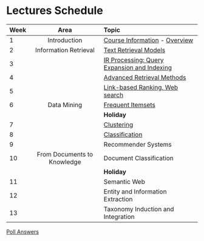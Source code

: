 # Lectures Schedule

| Week | Area                        | Topic                                            |
|:-----|:---------------------------:|:-------------------------------------------------|
| 1    | Introduction                | [Course Information][1] - [Overview][2]          |
| 2    | Information Retrieval       | [Text Retrieval Models][3]                       |
| 3    |                             | [IR Processing: Query Expansion and Indexing][4] |
| 4    |                             | [Advanced Retrieval Methods][5]                  |
| 5    |                             | [Link-based Ranking, Web search][6]              |
| 6    | Data Mining                 | [Frequent Itemsets][7]                           |
|      |                             | **Holiday**                                      |
| 7    |                             | [Clustering][8]                                  |
| 8    |                             | [Classification][9]                              |
| 9    |                             | Recommender Systems                              |
| 10   | From Documents to Knowledge | Document Classification                          |
|      |                             | **Holiday**                                      |
| 11   |                             | Semantic Web                                     |
| 12   |                             | Entity and Information Extraction                |
| 13   |                             | Taxonomy Induction and Integration               |

[Poll Answers](poll%20answers)

[1]:week%201%20-%20Course%20Information%202018.pdf
[2]:week%201%20-%20Overview%20DIS.pdf
[3]:week%202%20-%20Information%20Retrieval%20Basics.pdf
[4]:week%203%20-%20IR%20Implementation.pdf
[5]:week%204%20-%20Advanced%20Retrieval%20Models.pdf
[6]:week%205%20-%20Link%20Analysis.pdf
[7]:week%206%20-%20Frequent%20Itemsets.pdf
[8]:week%207%20-%20Clustering.pdf
[9]:week%208%20-%20Classification.pdf
[10]:week%209%20-%20Classification%20Pipeline.pdf

